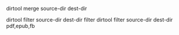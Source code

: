 dirtool merge source-dir dest-dir

dirtool filter source-dir dest-dir filter
  dirtool filter source-dir dest-dir pdf,epub,fb